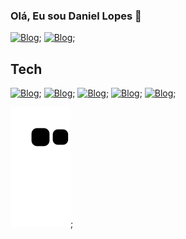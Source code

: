### Olá, Eu sou Daniel Lopes 👋
[![Blog](https://img.shields.io/badge/Instagram-E4405F?style=for-the-badge&logo=instagram&logoColor=white)](https://www.instagram.com/lopes.dannn/);
[![Blog](https://img.shields.io/badge/LinkedIn-0077B5?style=for-the-badge&logo=linkedin&logoColor=white)](https://www.linkedin.com/in/daniel-lopes-971a51259/);

## Tech 
[![Blog](https://img.shields.io/badge/HTML5-E34F26?style=for-the-badge&logo=html5&logoColor=white)]();
[![Blog](https://img.shields.io/badge/JavaScript-323330?style=for-the-badge&logo=javascript&logoColor=F7DF1E)]();
[![Blog](https://img.shields.io/badge/CSS3-1572B6?style=for-the-badge&logo=css3&logoColor=white)]();
[![Blog](https://img.shields.io/badge/Java-ED8B00?style=for-the-badge&logo=java&logoColor=white)]();
[![Blog](https://img.shields.io/badge/Microsoft_Office-D83B01?style=for-the-badge&logo=microsoft-office&logoColor=white)]();

![Snake animation](https://github.com/DanL0pes/DanL0pes/blob/output/github-contribution-grid-snake.svg);
